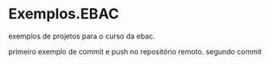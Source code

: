 # Exemplos.EBAC
exemplos de projetos para o curso da ebac.

primeiro exemplo de commit e push no repositório remoto.
segundo commit
